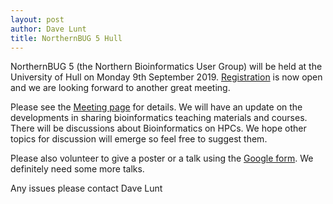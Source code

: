 ```yaml
---
layout: post
author: Dave Lunt
title: NorthernBUG 5 Hull
---
```


NorthernBUG 5 (the Northern Bioinformatics User Group) will be held at the University of Hull on Monday 9th September 2019.
[Registration](https://www.eventbrite.com/e/northern-bug5-hull-tickets-65795822075) is now open and we are looking forward to another great meeting.

Please see the [Meeting page](https://northernbug.github.io/northernbug5) for details. We will have an update on the developments in sharing bioinformatics teaching materials and courses. There will be discussions about Bioinformatics on HPCs. We hope other topics for discussion will emerge so feel free to suggest them.

Please also volunteer to give a poster or a talk using the [Google form](https://forms.gle/HYRxY57HiSrrzBTZ7). We definitely need some more talks.

Any issues please contact Dave Lunt
